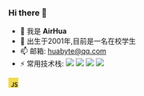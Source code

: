 ### Hi there 👋

- 🔭 我是 **AirHua**
- 🌱 出生于2001年,目前是一名在校学生
- 📫 邮箱: [huabyte@qq.com](http://wpa.qq.com/msgrd?v=3&uin=3301833942&site=qq&menu=yes)
- ⚡ 常用技术栈: 
![](https://img.shields.io/badge/-JavaScript-e5cd0c?style=flat-square&logo=JavaScript&labelColor=f7df1e&logoColor=000)
![](https://img.shields.io/badge/-Vue.js-29beb0?style=flat-square&logo=vue.js&labelColor=ffffff&color=4FC08D)
![](https://img.shields.io/badge/-React-29beb0?style=flat-square&logo=React&labelColor=ffffff&color=61DAFB)
![](https://img.shields.io/badge/-Nodejs-43853d?style=flat-square&logo=Node.js&logoColor=white)

<code><a href="https://space.bilibili.com/450443708"><img height="20" src="https://raw.githubusercontent.com/github/explore/80688e429a7d4ef2fca1e82350fe8e3517d3494d/topics/javascript/javascript.png"></a></code>
